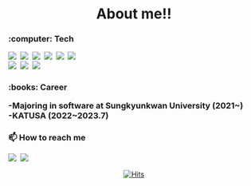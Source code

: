 <h1 align = "center">About me!!</h1>

<h3>:computer: Tech</h3>
<div>
  <img src="https://img.shields.io/badge/HTML5-E34F26?style=flat-square&logo=HTML5&logoColor=white"/>&nbsp
  <img src="https://img.shields.io/badge/CSS3-1572B6?style=flat-square&logo=CSS3&logoColor=white"/>&nbsp
  <img src="https://img.shields.io/badge/JavaScript-F7DF1E?style=flat-square&logo=JavaScript&logoColor=white"/>&nbsp
  <img src="https://img.shields.io/badge/Flutter-02569B?style=flat-square&logo=Flutter&logoColor=white"/>&nbsp
  <img src="https://img.shields.io/badge/Svelte-FF3E00?style=flat-square&logo=Svelte&logoColor=white"/>&nbsp
  <img src="https://img.shields.io/badge/FastAPI-009688?style=flat-square&logo=FastAPI&logoColor=white"/>&nbsp
</div>

<div>  
  <img src="https://img.shields.io/badge/C-A8B9CC?style=flat-square&logo=C&logoColor=white"/>&nbsp
  <img src="https://img.shields.io/badge/C++-00599C?style=flat-square&logo=C%2B%2B&logoColor=white"/>&nbsp
  <img src="https://img.shields.io/badge/Python-3776AB?style=flat-square&logo=Python&logoColor=white"/>&nbsp
</div>

<h3>:books: Career</3>
<p>
-Majoring in software at Sungkyunkwan University (2021~)<br>
-KATUSA (2022~2023.7)<br>
</p>
    
<h3>📫 How to reach me </h3>
<div>
<a href="https://www.instagram.com/leej_jun/"><img src="https://img.shields.io/badge/Instagram-E4405F?style=flat-square&logo=Instagram&logoColor=white&link="https://www.instagram.com/leej_jun/"/></a>&nbsp
<img src="https://img.shields.io/badge/sjaqjnjs@g.skku.edu -EA4335?style=flat-square&logo=Gmail&logoColor=white"/>&nbsp
</div>

<div align=center>
  
  [![Hits](https://hits.seeyoufarm.com/api/count/incr/badge.svg?url=https://github.com/LeeJaeJun-A%2Fzzsza)](https://hits.seeyoufarm.com) 	
  
</div>

<!--
**LeeJaeJun-A/LeeJaeJun-A** is a ✨ _special_ ✨ repository because its `README.md` (this file) appears on your GitHub profile.

Here are some ideas to get you started:

- 🔭 I’m currently working on ...
- 🌱 I’m currently learning ...
- 👯 I’m looking to collaborate on ...
- 🤔 I’m looking for help with ...
- 💬 Ask me about ...
- 📫 How to reach me: ...
- 😄 Pronouns: ...
- ⚡ Fun fact: ...
-->

